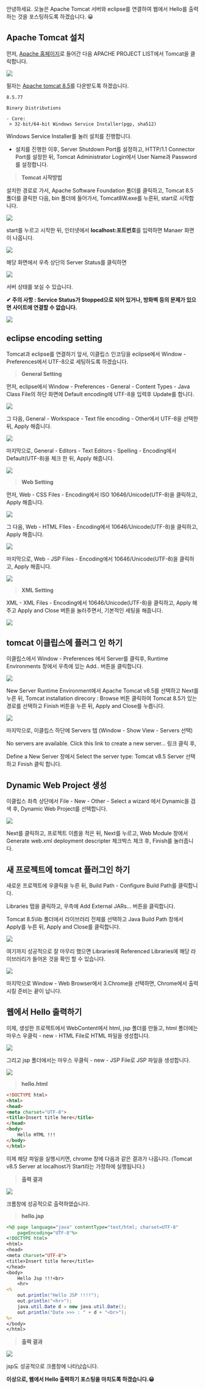 안녕하세요. 오늘은 Apache Tomcat 서버와 eclipse를 연결하여 웹에서 Hello를 출력하는 것을 포스팅하도록 하겠습니다. 😀

## Apache Tomcat 설치


먼저, [Apache 홈페이지](https://apache.org/)로 들어간 다음 APACHE PROJECT LIST에서 Tomcat을 클릭합니다.

![](https://images.velog.io/images/yunyoseob/post/72aef560-76f4-4d5a-85c3-41fbc7a3661e/image.png)

필자는 [Apache tomcat 8.5](https://tomcat.apache.org/download-80.cgi)를 다운받도록 하겠습니다.

```
8.5.77

Binary Distributions

- Core:
 > 32-bit/64-bit Windows Service Installer(pgp, sha512)
```

Windows Service Installer를 눌러 설치를 진행합니다.


- 설치를 진행한 이후, Server Shutdown Port를 설정하고, HTTP/1.1 Connector Port를 설정한 뒤, Tomcat Administrator Login에서 User Name과 Password를 설정합니다.


> **Tomcat 시작방법**

설치한 경로로 가서, Apache Software Foundation 폴더를 클릭하고, Tomcat 8.5 폴더를 클릭한 다음, bin 폴더에 들어가서, Tomcat8W.exe를 누른뒤, start로 시작합니다.

![](https://images.velog.io/images/yunyoseob/post/c6d4f050-cb19-4ad2-bbbc-4ed85209f91a/image.png)

start를 누르고 시작한 뒤, 인터넷에서 **localhost:포트번호**를 입력하면 Manaer 화면이 나옵니다.

![](https://images.velog.io/images/yunyoseob/post/32def5fc-4182-4728-a2d7-252fba028a4c/image.png)

해당 화면에서 우측 상단의 Server Status를 클릭하면

![](https://images.velog.io/images/yunyoseob/post/7e56318f-64ed-486f-bece-2172a520b5ea/image.png)

서버 상태를 보실 수 있습니다.

**✔ 주의 사항 : Service Status가 Stopped으로 되어 있거나, 방화벽 등의 문제가 있으면 사이트에 연결할 수 없습니다.**

![](https://images.velog.io/images/yunyoseob/post/7e35c8f8-be32-4dd8-b4b3-915dcf76e77d/image.png)

## eclipse encoding setting

Tomcat과 eclipse를 연결하기 앞서, 이클립스 인코딩을 eclipse에서 Window - Preferences에서 UTF-8으로 세팅하도록 하겠습니다.

> **General Setting**

먼저, eclipse에서 Window - Preferences - General - Content Types - Java Class File의 하단 화면에 Default encoding에 UTF-8을 입력후 Update를 합니다.

![](https://images.velog.io/images/yunyoseob/post/e924e8b5-c927-4c11-8499-79a745d47c11/image.png)

그 다음, General - Workspace - Text file encoding - Other에서 UTF-8을 선택한 뒤, Apply 해줍니다.

![](https://images.velog.io/images/yunyoseob/post/2666734d-2188-4776-8fa4-12335b8cac2d/image.png)

마지막으로, General - Editors - Text Editors - Spelling - Encoding에서 Default(UTF-8)을 체크 한 뒤, Apply 해줍니다.

![](https://images.velog.io/images/yunyoseob/post/e1ff766c-a8a5-4b92-a83d-1d9cca7950cd/image.png)


> **Web Setting**

먼저, Web - CSS Files - Encoding에서 ISO 10646/Unicode(UTF-8)을 클릭하고, Apply 해줍니다.

![](https://images.velog.io/images/yunyoseob/post/cf02cf5f-39c5-4320-a931-d4bd8508cef5/image.png)

그 다음, Web - HTML FIles - Encoding에서 10646/Unicode(UTF-8)을 클릭하고, Apply 해줍니다.

![](https://images.velog.io/images/yunyoseob/post/ec9795cf-ac5f-4ed9-b016-6ea6a6c2fce5/image.png)

마지막으로, Web - JSP Files - Encoding에서 10646/Unicode(UTF-8)을 클릭하고, Apply 해줍니다.

![](https://images.velog.io/images/yunyoseob/post/25133604-caba-4788-aa6e-0a5732f7585c/image.png)

> **XML Setting**

XML - XML Files - Encoding에서 10646/Unicode(UTF-8)을 클릭하고, Apply 해주고 Apply and Close 버튼을 눌러주면서, 기본적인 세팅을 해줍니다.

![](https://images.velog.io/images/yunyoseob/post/3dee88d7-083a-4309-bcec-733b699c4b32/image.png)


## tomcat 이클립스에 플러그 인 하기

이클립스에서 Window - Preferences 에서 Server를 클릭후, Runtime Environments 창에서 우측에 있는 Add.. 버튼을 클릭합니다.

![](https://images.velog.io/images/yunyoseob/post/1c6e2b97-83c6-4ab4-ae0a-eb570d603495/image.png)

New Server Runtime Environment에서 Apache Tomcat v8.5를 선택하고 Next를 누른 뒤, Tomcat installation direcory : Browse 버튼 클릭하여 Tomcat 8.5가 있는 경로를 선택하고 Finish 버튼을 누른 뒤, Apply and Close를 누릅니다.

![](https://images.velog.io/images/yunyoseob/post/0b82d1ec-a772-4076-93ca-633c01b0081e/image.png)

마지막으로, 이클립스 하단에 Servers 탭 (Window - Show View - Servers 선택)

No servers are available. Click this link to create a new server... 링크 클릭 후, 

Define a New Server 창에서 Select the server type: Tomcat v8.5 Server 선택하고 Finish 클릭 합니다.

## Dynamic Web Project 생성

이클립스 좌측 상단에서 File - New - Other - Select a wizard 에서 Dynamic을 검색 후, Dynamic Web Project를 선택합니다.

![](https://images.velog.io/images/yunyoseob/post/cced5d07-f848-40e7-8f84-c5b997657ee7/image.png)

Next를 클릭하고, 프로젝트 이름을 적은 뒤, Next를 누르고, Web Module 창에서 Generate web.xml deployment descripter 체크박스 체크 후, Finish를 눌러줍니다.

## 새 프로젝트에 tomcat 플러그인 하기

새로운 프로젝트에 우클릭을 누른 뒤, Build Path - Configure Build Path를 클릭합니다.

Libraries 탭을 클릭하고, 우측에 Add External JARs... 버튼을 클릭합니다.

Tomcat 8.5\lib 폴더에서 라이브러리 전체를 선택하고 Java Build Path 창에서 Apply를 누른 뒤, Apply and Close를 클릭합니다.

![](https://images.velog.io/images/yunyoseob/post/2ba9552a-2a4f-40ca-a29f-4937084fd829/image.png)

여기까지 성공적으로 잘 마무리 했으면 Libraries에 Referenced Libraries에 해당 라이브러리가 들어온 것을 확인 할 수 있습니다.

![](https://images.velog.io/images/yunyoseob/post/edb14f92-fbda-4e7d-8d65-c45afeaf6336/image.png)

마지막으로 Window - Web Browser에서 3.Chrome을 선택하면, Chrome에서 출력시킬 준비는 끝이 납니다.

## 웹에서 Hello 출력하기

이제, 생성한 프로젝트에서 WebContent에서 html, jsp 폴더를 만들고, html 폴더에는 마우스 우클릭 - new - HTML File로 HTML 파일을 생성합니다.

![](https://images.velog.io/images/yunyoseob/post/962a32e4-ab37-4a21-900d-473f80dfe10e/image.png)

그리고 jsp 폴더에서는 마우스 우클릭 - new - JSP File로 JSP 파일을 생성합니다.

![](https://images.velog.io/images/yunyoseob/post/c47ef980-b314-4f0e-98e7-55d47801adcd/image.png)


> **hello.html**


```html
<!DOCTYPE html>
<html>
<head>
<meta charset="UTF-8">
<title>Insert title here</title>
</head>
<body>
	Hello HTML !!!
</body>
</html>
```

이제 해당 파일을 실행시키면, chrome 창에 다음과 같은 결과가 나옵니다. (Tomcat v8.5 Server at localhost가 Start라는 가정하에 실행됩니다.)

> **출력 결과**

![](https://images.velog.io/images/yunyoseob/post/e833d09c-5683-4568-8aa0-4f45036fb159/image.png)

크롬창에 성공적으로 출력하였습니다.

> **hello.jsp**


```jsp
<%@ page language="java" contentType="text/html; charset=UTF-8"
    pageEncoding="UTF-8"%>
<!DOCTYPE html>
<html>
<head>
<meta charset="UTF-8">
<title>Insert title here</title>
</head>
<body>
	Hello Jsp !!!<br>
	<hr>
<%
	out.println("Hello JSP !!!!");
	out.println("<hr>");
	java.util.Date d = new java.util.Date();
	out.println("Date >>> : " + d + "<br>");
%>	
</body>
</html>
```

> **출력 결과**

![](https://images.velog.io/images/yunyoseob/post/ed1773a6-d655-4ea6-b7d1-61304884d87f/image.png)


jsp도 성공적으로 크롬창에 나타났습니다.

**이상으로, 웹에서 Hello 출력하기 포스팅을 마치도록 하겠습니다.😀**
